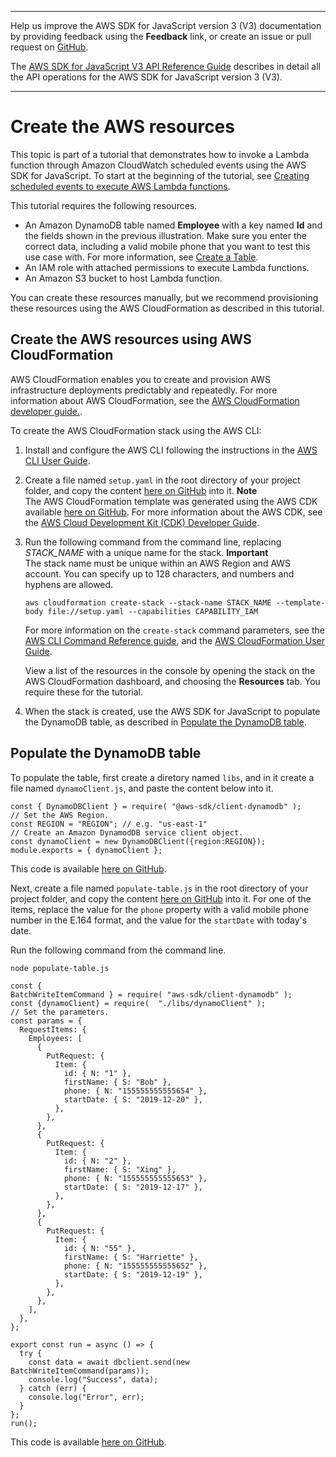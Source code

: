 --------

Help us improve the AWS SDK for JavaScript version 3 \(V3\) documentation by providing feedback using the **Feedback** link, or create an issue or pull request on [GitHub](https://github.com/awsdocs/aws-sdk-for-javascript-v3)\.

 The [AWS SDK for JavaScript V3 API Reference Guide](https://docs.aws.amazon.com/AWSJavaScriptSDK/v3/latest/index.html) describes in detail all the API operations for the AWS SDK for JavaScript version 3 \(V3\)\.

--------

# Create the AWS resources<a name="scheduled-events-invoking-lambda-provision-resources"></a>

This topic is part of a tutorial that demonstrates how to invoke a Lambda function through Amazon CloudWatch scheduled events using the AWS SDK for JavaScript\. To start at the beginning of the tutorial, see [Creating scheduled events to execute AWS Lambda functions](scheduled-events-invoking-lambda-example.md)\.

This tutorial requires the following resources\.
+ An Amazon DynamoDB table named **Employee** with a key named **Id** and the fields shown in the previous illustration\. Make sure you enter the correct data, including a valid mobile phone that you want to test this use case with\. For more information, see [Create a Table](https://docs.aws.amazon.com/amazondynamodb/latest/developerguide/getting-started-step-1.html)\.
+ An IAM role with attached permissions to execute Lambda functions\.
+ An Amazon S3 bucket to host Lambda function\.

You can create these resources manually, but we recommend provisioning these resources using the AWS CloudFormation as described in this tutorial\.

## Create the AWS resources using AWS CloudFormation<a name="scheduled-events-invoking-lambda-resources-cli"></a>

AWS CloudFormation enables you to create and provision AWS infrastructure deployments predictably and repeatedly\. For more information about AWS CloudFormation, see the [AWS CloudFormation developer guide\.](https://docs.aws.amazon.com/AWSCloudFormation/latest/UserGuide/Welcome.html)\.

To create the AWS CloudFormation stack using the AWS CLI:

1. Install and configure the AWS CLI following the instructions in the [AWS CLI User Guide](https://docs.aws.amazon.com/cli/latest/userguide/cli-chap-welcome.html)\.

1. Create a file named `setup.yaml` in the root directory of your project folder, and copy the content [ here on GitHub](https://github.com/awsdocs/aws-doc-sdk-examples/blob/master/javascriptv3/example_code/cross-services/lambda-scheduled-events/setup.yaml) into it\.
**Note**  
The AWS CloudFormation template was generated using the AWS CDK available [here on GitHub](https://github.com/awsdocs/aws-doc-sdk-examples/tree/master/resources/cdk/lambda_using_scheduled_events)\. For more information about the AWS CDK, see the [AWS Cloud Development Kit \(CDK\) Developer Guide](https://docs.aws.amazon.com/cdk/latest/guide/)\.

1. Run the following command from the command line, replacing *STACK\_NAME* with a unique name for the stack\.
**Important**  
The stack name must be unique within an AWS Region and AWS account\. You can specify up to 128 characters, and numbers and hyphens are allowed\.

   ```
   aws cloudformation create-stack --stack-name STACK_NAME --template-body file://setup.yaml --capabilities CAPABILITY_IAM
   ```

   For more information on the `create-stack` command parameters, see the [AWS CLI Command Reference guide](https://docs.aws.amazon.com/cli/latest/reference/cloudformation/create-stack.html), and the [AWS CloudFormation User Guide](https://docs.aws.amazon.com/AWSCloudFormation/latest/UserGuide/using-cfn-cli-creating-stack.html)\.

   View a list of the resources in the console by opening the stack on the AWS CloudFormation dashboard, and choosing the **Resources** tab\. You require these for the tutorial\. 

1. When the stack is created, use the AWS SDK for JavaScript to populate the DynamoDB table, as described in [Populate the DynamoDB table](#scheduled-events-invoking-lambda-resources-create-table)\.

## Populate the DynamoDB table<a name="scheduled-events-invoking-lambda-resources-create-table"></a>

To populate the table, first create a diretory named `libs`, and in it create a file named `dynamoClient.js`, and paste the content below into it\. 

```
const { DynamoDBClient } = require( "@aws-sdk/client-dynamodb" );
// Set the AWS Region.
const REGION = "REGION"; // e.g. "us-east-1"
// Create an Amazon DynamodDB service client object.
const dynamoClient = new DynamoDBClient({region:REGION});
module.exports = { dynamoClient };
```

 This code is available [ here on GitHub](https://github.com/awsdocs/aws-doc-sdk-examples/blob/master/javascriptv3/example_code/cross-services/lambda-scheduled-events/src/libs/dynamoClient.js)\.

Next, create a file named `populate-table.js` in the root directory of your project folder, and copy the content [ here on GitHub](https://github.com/awsdocs/aws-doc-sdk-examples/blob/master/javascriptv3/example_code/cross-services/lambda-api-gateway/src/helper-functions/populate-table.js) into it\. For one of the items, replace the value for the `phone` property with a valid mobile phone number in the E\.164 format, and the value for the `startDate` with today's date\.

Run the following command from the command line\.

```
node populate-table.js
```

```
const {
BatchWriteItemCommand } = require( "aws-sdk/client-dynamodb" );
const {dynamoClient} = require(  "./libs/dynamoClient" );
// Set the parameters.
const params = {
  RequestItems: {
    Employees: [
      {
        PutRequest: {
          Item: {
            id: { N: "1" },
            firstName: { S: "Bob" },
            phone: { N: "155555555555654" },
            startDate: { S: "2019-12-20" },
          },
        },
      },
      {
        PutRequest: {
          Item: {
            id: { N: "2" },
            firstName: { S: "Xing" },
            phone: { N: "155555555555653" },
            startDate: { S: "2019-12-17" },
          },
        },
      },
      {
        PutRequest: {
          Item: {
            id: { N: "55" },
            firstName: { S: "Harriette" },
            phone: { N: "155555555555652" },
            startDate: { S: "2019-12-19" },
          },
        },
      },
    ],
  },
};

export const run = async () => {
  try {
    const data = await dbclient.send(new BatchWriteItemCommand(params));
    console.log("Success", data);
  } catch (err) {
    console.log("Error", err);
  }
};
run();
```

 This code is available [ here on GitHub](https://github.com/awsdocs/aws-doc-sdk-examples/blob/master/javascriptv3/example_code/cross-services/lambda-scheduled-events/src/helper-functions/populate-table.js)\.